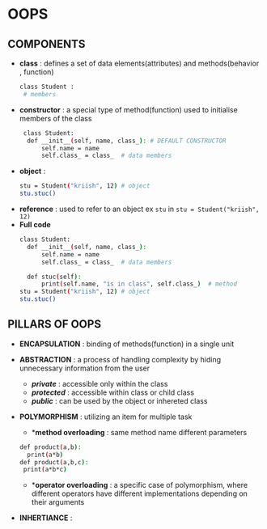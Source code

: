 # OOPS

## COMPONENTS 
- **class** : defines a set of data elements(attributes) and methods(behavior , function)
  ``` bash
  class Student :
   # members
  ```
- **constructor** : a special type of method(function) used to initialise members of the class 
  ``` bash
   class Student:
    def __init__(self, name, class_): # DEFAULT CONSTRUCTOR 
        self.name = name
        self.class_ = class_  # data members
  ```
- **object** :
  ``` bash
  stu = Student("kriish", 12) # object 
  stu.stuc()
  ``` 
- **reference** : used to refer to an object ex `stu` in  `stu = Student("kriish", 12)`
- **Full code**
  ``` bash
  class Student:
    def __init__(self, name, class_):
        self.name = name
        self.class_ = class_  # data members

    def stuc(self):
        print(self.name, "is in class", self.class_)  # method
  stu = Student("kriish", 12) # object 
  stu.stuc()
  ```
## PILLARS OF OOPS

- **ENCAPSULATION** : binding of methods(function) in a single unit
- **ABSTRACTION** :  a process of handling complexity by hiding unnecessary information from the user
  - ***private*** : accessible only within the class
  - ***protected*** : accessible within class or child class
  - ***public*** : can be used by the object or inhereted class
- **POLYMORPHISM** : utilizing an item for multiple task
  - ***method overloading** : same method name different parameters
   ``` bash
   def product(a,b):
     print(a*b)
   def product(a,b,c):
    print(a*b*c) 
   ```
  - ***operator overloading** : a specific case of polymorphism, where different operators have different implementations depending on their arguments

- **INHERTIANCE** : 
